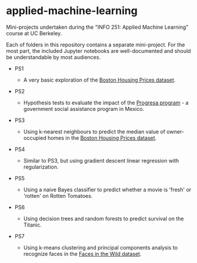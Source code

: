 # applied-machine-learning

Mini-projects undertaken during the "INFO 251: Applied Machine Learning" course at UC Berkeley.

Each of folders in this repository contains a separate mini-project. For the most part, the included Jupyter notebooks are well-documented and should be understandable by most audiences.

* PS1
    * A very basic exploration of the [Boston Housing Prices dataset](https://archive.ics.uci.edu/ml/machine-learning-databases/housing/housing.names).

* PS2
    * Hypothesis tests to evaluate the impact of the [Progresa program](http://en.wikipedia.org/wiki/Oportunidades) - a government social assistance program in Mexico.

* PS3
    * Using k-nearest neighbours to predict the median value of owner-occupied homes in the [Boston Housing Prices dataset](https://archive.ics.uci.edu/ml/machine-learning-databases/housing/housing.names).

* PS4
    * Similar to PS3, but using gradient descent linear regression with regularization.

* PS5
    * Using a naive Bayes classifier to predict whether a movie is 'fresh' or 'rotten' on Rotten Tomatoes.

* PS6
    * Using decision trees and random forests to predict survival on the Titanic.

* PS7
    * Using k-means clustering and principal components analysis to recognize faces in the [Faces in the Wild dataset](http://vis-www.cs.umass.edu/lfw/).
